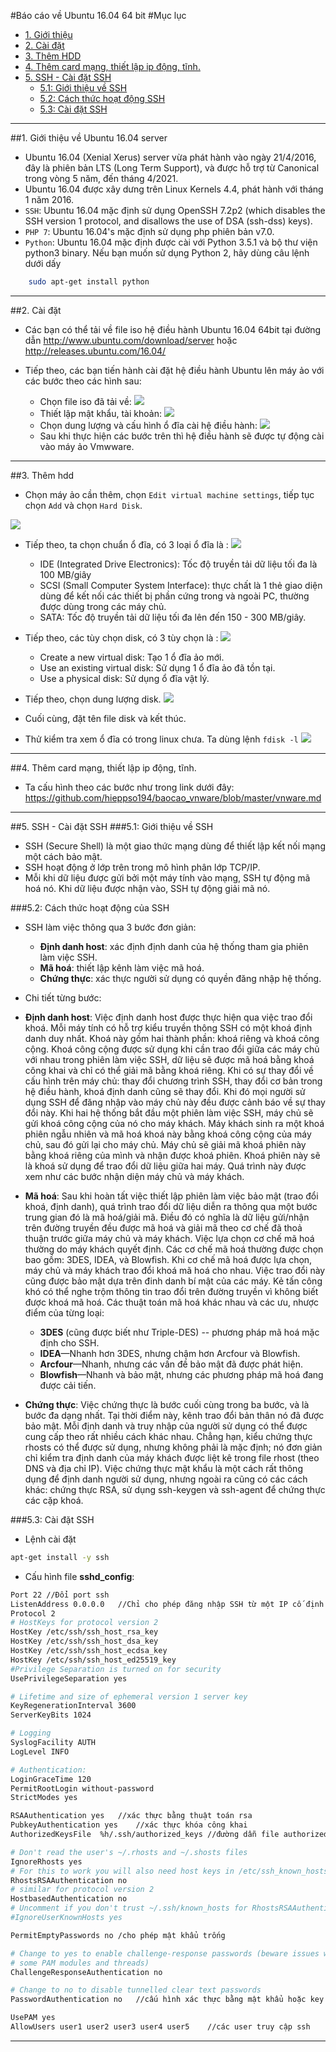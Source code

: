 #Báo cáo về Ubuntu 16.04 64 bit
#Mục lục

* [1. Giới thiệu ](#1)
* [2. Cài đặt](#2)
* [3. Thêm HDD](#3)
* [4. Thêm card mạng, thiết lập ip động, tĩnh.](#4)
* [5. SSH - Cài đặt SSH](#5)
	* [5.1: Giới thiệu về SSH](#5.1)
	* [5.2: Cách thức hoạt động SSH](#5.2)
	* [5.3: Cài đặt SSH](#5.3)

----
<a name="1"></a>
##1. Giới thiệu về Ubuntu 16.04 server
* Ubuntu 16.04 (Xenial Xerus) server vừa phát hành vào ngày 21/4/2016, đây là phiên bản LTS (Long Term Support), và được hỗ trợ từ 
Canonical trong vòng 5 năm, đến tháng 4/2021.
* Ubuntu 16.04 được xây dưng trên Linux Kernels 4.4, phát hành với tháng 1 năm 2016.
* `SSH`: Ubuntu 16.04 mặc định sử dụng OpenSSH 7.2p2 (which disables the SSH version 1 protocol, and disallows the use of DSA (ssh-dss) 
keys).
* `PHP 7`: Ubuntu 16.04's mặc định sử dụng php phiên bản v7.0. 
* `Python`: Ubuntu 16.04 mặc định được cài với Python 3.5.1 và bộ thư viện python3 binary. Nếu bạn muốn sử dụng Python 2, hãy dùng câu 
lệnh dưới dấy
```sh
    sudo apt-get install python
```

----
<a name="2"></a>
##2. Cài đặt
* Các bạn có thể tải về file iso hệ điều hành Ubuntu 16.04 64bit tại đường dẫn 
http://www.ubuntu.com/download/server hoặc http://releases.ubuntu.com/16.04/

* Tiếp theo, các bạn tiến hành cài đặt hệ điều hành Ubuntu lên máy ảo với các bước theo các hình sau:
  * Chọn file iso đã tải về:
  ![](http://i.imgur.com/tzKUHtb.png)
  * Thiết lập mật khẩu, tài khoản:
  ![](http://i.imgur.com/s6502HN.png)
  * Chọn dung lượng và cấu hình ổ đĩa cài hệ điều hành:
  ![](http://i.imgur.com/5jK8UO6.png)
  * Sau khi thực hiện các bước trên thì hệ điều hành sẽ được tự động cài vào máy ảo Vmwware.
  
----
<a name="3"></a>
##3. Thêm hdd
* Chọn máy ảo cần thêm, chọn `Edit virtual machine settings`, tiếp tục chọn `Add` và chọn `Hard Disk`.

![](http://i.imgur.com/KhVXwm4.png)

* Tiếp theo, ta chọn chuẩn ổ đĩa, có 3 loại ổ đĩa là :
![](http://i.imgur.com/mPjWz7j.png)
	* IDE (Integrated Drive Electronics): Tốc độ truyền tải dữ liệu tối đa là 100 MB/giây
	* SCSI (Small Computer System Interface): thực chất là 1 thẻ giao diện dùng để kết nối các thiết bị phần cứng trong và ngoài PC, thường được dùng trong các máy chủ.
	* SATA: Tốc độ truyền tải dữ liệu tối đa lên đến 150 - 300 MB/giây. 

* Tiếp theo, các tùy chọn disk, có 3 tùy chọn là :
![](http://i.imgur.com/Q7JdNnY.png)
	* Create a new virtual disk: Tạo 1 ổ đĩa ảo mới.
	* Use an existing virtual disk: Sử dụng 1 ổ đĩa ảo đã tồn tại.
	* Use a physical disk: Sử dụng ổ đĩa vật lý.
* Tiếp theo, chọn dung lượng disk.
![](http://i.imgur.com/bUE9J7V.png) 
* Cuối cùng, đặt tên file disk và kết thúc.
* Thử kiểm tra xem ổ đĩa có trong linux chưa. Ta dùng lệnh `fdisk -l`
![](http://i.imgur.com/UptSnP3.png)

----
<a name="4"></a>
##4. Thêm card mạng, thiết lập ip động, tĩnh.
* Ta cấu hình theo các bước như trong link dưới đây:
https://github.com/hieppso194/baocao_vnware/blob/master/vnware.md

----
<a name="5"></a>
##5. SSH - Cài đặt SSH
<a name="5.1"></a>
###5.1: Giới thiệu về SSH
* SSH (Secure Shell) là một giao thức mạng dùng để thiết lập kết nối mạng một cách bảo mật.
* SSH hoạt động ở lớp trên trong mô hình phân lớp TCP/IP.
* Mỗi khi dữ liệu được gửi bởi một máy tính vào mạng, SSH tự động mã hoá nó. Khi dữ liệu được nhận vào, SSH tự động giải mã nó.

<a name="5.2"></a>
###5.2: Cách thức hoạt động của SSH
* SSH làm việc thông qua 3 bước đơn giản:
  * **Định danh host**: xác định định danh của hệ thống tham gia phiên làm việc SSH.
  * **Mã hoá**: thiết lập kênh làm việc mã hoá.
  * **Chứng thực**: xác thực người sử dụng có quyền đăng nhập hệ thống.
* Chi tiết từng bước:  
* **Định danh host**:
  Việc định danh host được thực hiện qua việc trao đổi khoá. Mỗi máy tính có hỗ trợ kiểu truyền thông SSH có một khoá định danh duy 
  nhất. Khoá này gồm hai thành phần: khoá riêng và khoá công cộng. Khoá công cộng được sử dụng khi cần trao đổi giữa các máy chủ với 
  nhau trong phiên làm việc SSH, dữ liệu sẽ được mã hoá bằng khoá công khai và chỉ có thể giải mã bằng khoá riêng. Khi có sự thay đổi
  về cấu hình trên máy chủ: thay đổi chương trình SSH, thay đổi cơ bản trong hệ điều hành, khoá định danh cũng sẽ thay đổi. Khi đó mọi 
  người sử dụng SSH để đăng nhập vào máy chủ này đều được cảnh báo về sự thay đổi này. Khi hai hệ thống bắt đầu một phiên làm việc SSH,
  máy chủ sẽ gửi khoá công cộng của nó cho máy khách. Máy khách sinh ra một khoá phiên ngẫu nhiên và mã hoá khoá này bằng khoá công 
  cộng của máy chủ, sau đó gửi lại cho máy chủ. Máy chủ sẽ giải mã khoá phiên này bằng khoá riêng của mình và nhận được khoá phiên. 
  Khoá phiên này sẽ là khoá sử dụng để trao đổi dữ liệu giữa hai máy. Quá trình này được xem như các bước nhận diện máy chủ và máy 
  khách.

* **Mã hoá**:
  Sau khi hoàn tất việc thiết lập phiên làm việc bảo mật (trao đổi khoá, định danh), quá trình trao đổi dữ liệu diễn ra thông qua một 
  bước trung gian đó là mã hoá/giải mã. Điều đó có nghĩa là dữ liệu gửi/nhận trên đường truyền đều được mã hoá và giải mã theo cơ chế 
  đã thoả thuận trước giữa máy chủ và máy khách. Việc lựa chọn cơ chế mã hoá thường do máy khách quyết định. Các cơ chế mã hoá thường 
  được chọn bao gồm: 3DES, IDEA, và Blowfish. Khi cơ chế mã hoá được lựa chọn, máy chủ và máy khách trao đổi khoá mã hoá cho nhau. Việc
  trao đổi này cũng được bảo mật dựa trên đinh danh bí mật của các máy. Kẻ tấn công khó có thể nghe trộm thông tin trao đổi trên đường 
  truyền vì không biết được khoá mã hoá. Các thuật toán mã hoá khác nhau và các ưu, nhược điểm của từng loại:
    * **3DES** (cũng được biết như Triple-DES) -- phương pháp mã hoá mặc định cho SSH.
    * **IDEA**—Nhanh hơn 3DES, nhưng chậm hơn Arcfour và Blowfish.
    * **Arcfour**—Nhanh, nhưng các vấn đề bảo mật đã được phát hiện.
    * **Blowfish**—Nhanh và bảo mật, nhưng các phương pháp mã hoá đang được cải tiến.
    
* **Chứng thực**:
  Việc chứng thực là bước cuối cùng trong ba bước, và là bước đa dạng nhất. Tại thời điểm này, kênh trao đổi bản thân nó đã được bảo 
  mật. Mỗi định danh và truy nhập của người sử dụng có thể được cung cấp theo rất nhiều cách khác nhau. Chẳng hạn, kiểu chứng thực 
  rhosts có thể được sử dụng, nhưng không phải là mặc định; nó đơn giản chỉ kiểm tra định danh của máy khách được liệt kê trong file 
  rhost (theo DNS và địa chỉ IP). Việc chứng thực mật khẩu là một cách rất thông dụng để định danh người sử dụng, nhưng ngoài ra cũng 
  có các cách khác: chứng thực RSA, sử dụng ssh-keygen và ssh-agent để chứng thực các cặp khoá.

<a name="5.3"></a>
###5.3: Cài đặt SSH
* Lệnh cài đặt
```sh
apt-get install -y ssh
```
* Cấu hình file **sshd_config**:
```sh
Port 22	//Đổi port ssh
ListenAddress 0.0.0.0	//Chỉ cho phép đăng nhập SSH từ một IP cố định
Protocol 2
# HostKeys for protocol version 2
HostKey /etc/ssh/ssh_host_rsa_key
HostKey /etc/ssh/ssh_host_dsa_key
HostKey /etc/ssh/ssh_host_ecdsa_key
HostKey /etc/ssh/ssh_host_ed25519_key
#Privilege Separation is turned on for security
UsePrivilegeSeparation yes

# Lifetime and size of ephemeral version 1 server key
KeyRegenerationInterval 3600
ServerKeyBits 1024

# Logging
SyslogFacility AUTH
LogLevel INFO

# Authentication:
LoginGraceTime 120
PermitRootLogin without-password
StrictModes yes

RSAAuthentication yes	//xác thực bằng thuật toán rsa
PubkeyAuthentication yes	//xác thực khóa công khai
AuthorizedKeysFile	%h/.ssh/authorized_keys	//đường dẫn file authorized key (file chứa public-key)

# Don't read the user's ~/.rhosts and ~/.shosts files
IgnoreRhosts yes
# For this to work you will also need host keys in /etc/ssh_known_hosts
RhostsRSAAuthentication no
# similar for protocol version 2
HostbasedAuthentication no
# Uncomment if you don't trust ~/.ssh/known_hosts for RhostsRSAAuthentication
#IgnoreUserKnownHosts yes

PermitEmptyPasswords no	/cho phép mật khẩu trống

# Change to yes to enable challenge-response passwords (beware issues with
# some PAM modules and threads)
ChallengeResponseAuthentication no

# Change to no to disable tunnelled clear text passwords
PasswordAuthentication no	//cấu hình xác thực bằng mật khẩu hoặc key

UsePAM yes
AllowUsers user1 user2 user3 user4 user5	//các user truy cập ssh
```
----
